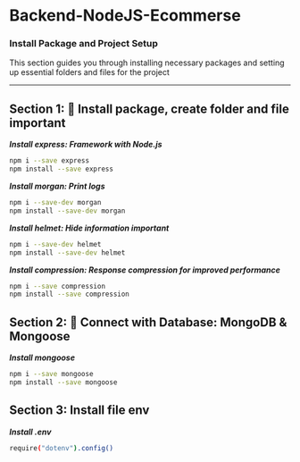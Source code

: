 # Backend-NodeJS-Ecommerse

### Install Package and Project Setup

This section guides you through installing necessary packages and setting up essential folders and files for the project

---

## Section 1: 🚀 Install package, create folder and file important

**_Install express: Framework with Node.js_**

```bash
npm i --save express
npm install --save express
```

**_Install morgan: Print logs_** <br>

```bash
npm i --save-dev morgan
npm install --save-dev morgan
```

**_Install helmet: Hide information important_** <br>

```bash
npm i --save-dev helmet
npm install --save-dev helmet
```

**_Install compression: Response compression for improved performance_** <br>

```bash
npm i --save compression
npm install --save compression
```

## Section 2: 💾 Connect with Database: MongoDB & Mongoose

**_Install mongoose_** <br>

```bash
npm i --save mongoose
npm install --save mongoose
```

## Section 3: Install file env

**_Install .env_**

```bash
require("dotenv").config()
```
